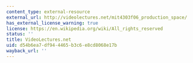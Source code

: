 ```yaml
---
content_type: external-resource
external_url: http://videolectures.net/mit4303f06_production_space/
has_external_license_warning: true
license: https://en.wikipedia.org/wiki/All_rights_reserved
status: ''
title: VideoLectures.net
uid: d54b6ea7-df94-4465-b3c6-e8cd8068e17b
wayback_url: ''
---
```

